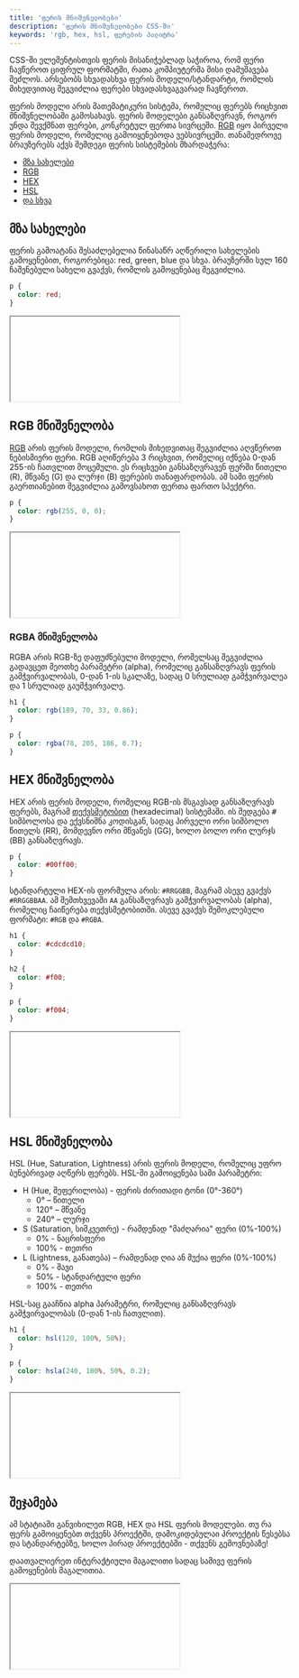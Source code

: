 ```yaml
---
title: 'ფერის მნიშვნელობები'
description: 'ფერის მნიშვნელობები CSS-ში'
keywords: 'rgb, hex, hsl, ფერების პალიტრა'
---
```


CSS-ში ელემენტისთვის ფერის მისანიჭებლად საჭიროა, რომ ფერი ჩავწეროთ ციფრულ ფორმატში, რათა კომპიუტერმა მისი დამუშავება
შეძლოს. არსებობს სხვადასხვა ფერის მოდელი/სტანდარტი, რომლის მიხედვითაც შეგვიძლია ფერები სხვადასხვაგვარად ჩავწეროთ.

ფერის მოდელი არის მათემატიკური სისტემა, რომელიც ფერებს რიცხვით მნიშვნელობაში გამოსახავს. ფერის მოდელები განსაზღვრავნ, როგორ უნდა
შევქმნათ ფერები, კონკრეტულ ფერთა სივრცეში. [RGB](#RGB) იყო პირველი ფერის მოდელი, რომელიც გამოიყენებოდა ვებსივრცეში.
თანამედროვე ბრაუზერებს აქვს შემდეგი ფერის სისტემების მხარდაჭერა:

- [მზა სახელები](#მზა)
- [RGB](#RGB)
- [HEX](#HEX)
- [HSL](#HSL)
- [და სხვა](https://developer.mozilla.org/en-US/docs/Glossary/html_color_codes)

## მზა სახელები

ფერის გამოატანა შესაძლებელია წინასაწრ აღწერილი სახელების გამოყენებით, როგორებიცა: red, green, blue და სხვა.
ბრაუზერში სულ 160 ჩაშენებული სახელი გვაქვს, რომლის გამოყენებაც შეგვიძლია.

```css
p {
  color: red;
}
```

<iframe data-url="guides/html-css-text" data-search-params="style=color&data=%5B%22red%22,%22green%22,%22blue%22,%22cyan%22,%22steelblue%22%5D" data-title="CSS ფერის სახელები" data-height="400"></iframe>

## RGB მნიშვნელობა

[RGB](https://developer.mozilla.org/en-US/docs/Glossary/RGB) არის ფერის მოდელი, რომლის მიხედვითაც შეგვიძლია აღვწეროთ ნებისმიერი ფერი.
RGB აღიწერება 3 რიცხვით, რომელიც იქნება 0-დან 255-ის ჩათვლით მოცემული. ეს რიცხვები განსაზღვრავენ
ფერში წითელი (R), მწვანე (G) და ლურჯი (B) ფერების თანაფარდობას.
ამ სამი ფერის გაერთიანებით შეგვიძლია გამოვსახოთ ფერთა ფართო სპექტრი.

```css
p {
  color: rgb(255, 0, 0);
}
```

<iframe data-url="guides/html-css-color-builder" data-search-params="type=rgb" data-title="CSS ფერის გენერატორი" data-height="350"></iframe>

### RGBA მნიშვნელობა

RGBA არის RGB-ზე დაფუძნებული მოდელი, რომელსაც შეგვიძლია გადავცეთ მეოთხე პარამეტრი (alpha),
რომელიც განსაზღვრავს ფერის გამჭვირვალობას, 0-დან 1-ის სკალაზე, სადაც 0 სრულიად გამჭვირვალეა და 1 სრულიად გაუმჭვირვალე.

```css
h1 {
  color: rgb(189, 70, 33, 0.86);
}

p {
  color: rgba(78, 205, 186, 0.7);
}
```

## HEX მნიშვნელობა

HEX არის ფერის მოდელი, რომელიც RGB-ის მსგავსად განსაზღვრავს ფერებს, მაგრამ
[თექვსმეტობით](https://ka.wikipedia.org/wiki/%E1%83%97%E1%83%94%E1%83%A5%E1%83%95%E1%83%A1%E1%83%9B%E1%83%94%E1%83%A2%E1%83%9D%E1%83%91%E1%83%98%E1%83%97%E1%83%98_%E1%83%97%E1%83%95%E1%83%9A%E1%83%98%E1%83%A1_%E1%83%A1%E1%83%98%E1%83%A1%E1%83%A2%E1%83%94%E1%83%9B%E1%83%90)
(hexadecimal) სისტემაში.
ის შედგება <kbd>#</kbd> სიმბოლოსა და ექვსნიშნა კოდისგან,
სადაც პირველი ორი სიმბოლო წითელს (RR), მომდევნო ორი მწვანეს (GG), ხოლო ბოლო ორი ლურჯს (BB) განსაზღვრავს.

```css
p {
  color: #00ff00;
}
```

სტანდარტული HEX-ის ფორმულა არის: `#RRGGBB`, მაგრამ ასევე გვაქვს `#RRGGBBAA`. ამ შემთხვევაში `AA` განსაზღვრავს გამჭვირვალობას (alpha),
რომელიც ჩაიწერება თექვსმეტობითში. ასევე გვაქვს შემოკლებული ფორმატი: `#RGB` და `#RGBA`.

```css
h1 {
  color: #cdcdcd10;
}

h2 {
  color: #f00;
}

p {
  color: #f004;
}
```

<iframe data-url="guides/html-css-color-builder" data-search-params="type=hex" data-title="CSS ფერის გენერატორი" data-height="350"></iframe>

## HSL მნიშვნელობა

HSL (Hue, Saturation, Lightness) არის ფერის მოდელი, რომელიც უფრო ბუნებრივად აღწერს ფერებს.
HSL-ში გამოიყენება სამი პარამეტრი:

- H (Hue, შეფერილობა) - ფერის ძირითადი ტონი (0°-360°)
  - 0° – წითელი
  - 120° – მწვანე
  - 240° – ლურჯი
- S (Saturation, სიმკვეთრე) - რამდენად "მაძღარია" ფერი (0%-100%)
  - 0% - ნაცრისფერი
  - 100% - თეთრი
- L (Lightness, განათება) – რამდენად ღია ან მუქია ფერი (0%-100%)
  - 0% - შავი
  - 50% - სტანდარტული ფერი
  - 100% - თეთრი

HSL-საც გააჩნია alpha პარამეტრი, რომელიც განსაზღვრავს გამჭვირვალობას (0-დან 1-ის ჩათვლით).

```css
h1 {
  color: hsl(120, 100%, 50%);
}

p {
  color: hsla(240, 100%, 50%, 0.2);
}
```

<iframe data-url="guides/html-css-color-builder" data-search-params="type=hsl" data-title="CSS ფერის გენერატორი" data-height="350"></iframe>

## შეჯამება

ამ სტატიაში განვიხილეთ RGB, HEX და HSL ფერის მოდელები.
თუ რა ფერს გამოიყენებთ თქვენს პროექტში, დამოკიდებულაი პროექტის წესებსა და სტანდარტებზე, ხოლო პირად პროექტებში - თქვენს გემოვნებაზე!

დაათვალიერეთ ინტერაქტიული მაგალითი სადაც სამივე ფერის გამოყენების მაგალითია.

<iframe data-url="guides/html-css-color" data-title="CSS ფერების პალიტრა" data-height="4350"></iframe>
